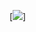 


[<img src="https://external-preview.redd.it/YAmXmXE8z1ilmEMNCxWaOISFuoG0TgZR7caG544jNBM.jpg?auto=webp&s=6b985533b368804ad1611cb3c209c1fd294ee946">] 